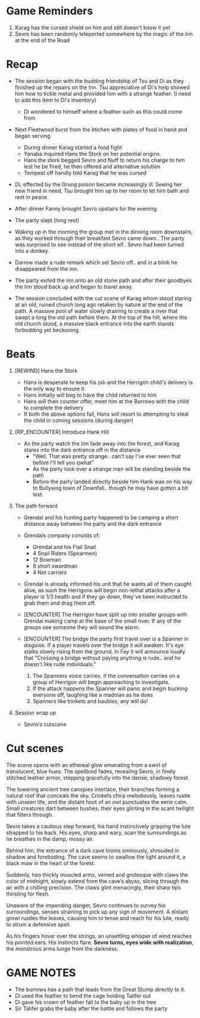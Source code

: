 # Game Reminders
1. Karag has the cursed shield on him and still doesn't know it yet
2. Sevro has been randomly teleported somewhere by the magic of the Inn at the end of the Road

# Recap
- The session began with the budding friendship of Tsu and Di as they finished up the repairs on the Inn. Tsu appreciative of Di's help showed him how to tickle metal and provided him with a strange feather. (I need to add this item to Di's inventory)
    - Di wondered to himself where a feather such as this could come from

- Next Fleetwood burst from the ktichen with plates of food in hand and began serving
    - During dinner Karag started a food fight
    - Yanaba inquired Hans the Stork on her potential origins
    - Hans the stork begged Sevro and Nuff to return his charge to him lest he be fired, he then offered and alternative solution
    - Tempest off handly told Karag that he was cursed
    
- Di, effected by the Grung poison became increasingly ill. Seeing her new friend in need, Tsu brought him up to her room to let him bath and rest in peace.

- After dinner Fanny brought Sevro upstairs for the evening.

- The party slept (long rest)

- Waking up in the morning the group met in the dinning room downstairs, as they worked through their breakfast Sevro came down.. The party was surprised to see instead of the short elf.. Sevro had been turned into a donkey. 

- Darrow made a rude remark which set Sevro off.. and in a blink he disappeared from the inn. 

- The party exited the inn onto an old stone path and after their goodbyes the Inn stood back up and began to travel away.

- The session concluded with the cut scene of Karag whom stood staring at an old, ruined church long ago retaken by nature at the end of the path. A massive pool of water slowly draining to create a river that swept a long the old path before them. At the top of the hill, where the old church stood, a massive black entrance into the earth stands forbodding yet beckoning.

# Beats

1. [REWIND] Hans the Stork
    - Hans is desperate to keep his job and the Herrigon child's delivery is the only way to ensure it.
    - Hans initially will beg to have the child returned to him
    - Hans will then counter offer, meet him at the Burrows with the child to complete the delivery
    - If both the above options fail, Hans will resort to attempting to steal the child in coming sessions (during danger)

2. [RP_ENCOUNTER] Introduce Hank Hill
    - As the party watch the Inn fade away into the forest, and Karag stares into the dark entrance off in the distance
        - "Well. That was pretty strange.. can't say I've ever seen that before I'll tell you qwhat"
        - As the party look over a strange man will be standing beside the path
        - Before the party landed directly beside him Hank was on his way to Bullywog town of Downfall.. though he may have gotten a bit lost.

3. The path forward
    - Grendal and his hunting party happened to be camping a short distance away between the party and the dark entrance
    - Grendals company consists of:
        - Grendal and his Flail Snail
        - 4 Snail Riders (Spearmen)
        - 12 Bowman
        - 8 short swordman
        - 4 Net carriers
    
    - Grendal is already informed his unit that he wants all of them caught alive, as such the Herrigons will begin non-lethal attacks after a player is 1/3 health and if they go down, they've been instructed to grab them and drag them off.

    - [ENCOUNTER] The Herrigon have split up into smaller groups with Grendal making camp at the base of the small river. If any of the groups see someone they will sound the alarm. 

    - [ENCOUNTER] The bridge the party first travel over is a Spanner in disguise. If a player travels over the bridge it will awaken. It's eye stalks slowly rising from the ground. In Fey it will announce loudly that "Crossing a bridge without paying anything is rude.. and he doesn't like rude individuals."
        1. The Spanners voice carries, if the conversation carries on a group of Herrigon will begin approaching to investigate.
        2. If the attack happens the Spanner will panic and begin bucking everyone off, laughing like a madman as he does
        3. Spanners like trinkets and baubles, any will do!    

4. Session wrap up
    - Sevro's cutscene

# Cut scenes
The scene opens with an ethereal glow emanating from a swirl of translucent, blue hues. The spellbind fades, revealing Sevro, in finely stitched leather armor, stepping gracefully into the dense, shadowy forest.

The towering ancient tree canopies interlace, their branches forming a natural roof that conceals the sky. Crickets chirp melodiously, leaves rustle with unseen life, and the distant hoot of an owl punctuates the eerie calm. Small creatures dart between bushes, their eyes glinting in the scant twilight that filters through.

Sevro takes a cautious step forward, his hand instinctively gripping the lute strapped to his back. His eyes, sharp and wary, scan the surroundings as he breathes in the damp, mossy air.

Behind him, the entrance of a dark cave looms ominously, shrouded in shadow and foreboding. The cave seems to swallow the light around it, a black maw in the heart of the forest.

Suddenly, two thickly muscled arms, veined and grotesque with claws the color of midnight, slowly extend from the cave’s abyss, slicing through the air with a chilling precision. The claws glint menacingly, their sharp tips thirsting for flesh.

Unaware of the impending danger, Sevro continues to survey his surroundings, senses straining to pick up any sign of movement. A distant growl rustles the leaves, causing him to tense and reach for his lute, ready to strum a defensive spell.

As his fingers hover over the strings, an unsettling whisper of wind reaches his pointed ears. His instincts flare. **Sevro turns, eyes wide with realization**, the monstrous arms lunge from the darkness.


# GAME NOTES
- The burrows has a path that leads from the Great Stump directly to it.
- Di used the feather to bend the cage holding Talifer out
- Di gave his crown of feather fall to the baby up in the tree
- Sir Talifer grabs the baby after the battle and follows the party
